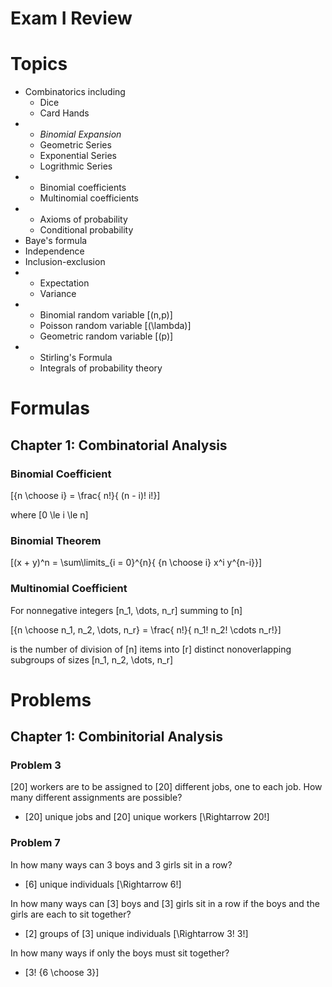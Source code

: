 # Exam I Review

# Topics

* Combinatorics including 
  * Dice
  * Card Hands
* 
  * _Binomial Expansion_
  * Geometric Series
  * Exponential Series
  * Logrithmic Series
* 
  * Binomial coefficients
  * Multinomial coefficients
* 
  * Axioms of probability
  * Conditional probability
* Baye's formula
* Independence
* Inclusion-exclusion
* 
  * Expectation
  * Variance
* 
  * Binomial random variable \[(n,p)\]
  * Poisson random variable \[(\lambda)\]
  * Geometric random variable \[(p)\]
* 
  * Stirling's Formula 
  * Integrals of probability theory


# Formulas

## Chapter 1: Combinatorial Analysis

### Binomial Coefficient
\[{n \choose i} = \frac{ n!}{ (n - i)! i!}\]

where \[0 \le i \le n\]

### Binomial Theorem
\[(x + y)^n = \sum\limits_{i = 0}^{n}{ {n \choose i} x^i y^{n-i}}\]

### Multinomial Coefficient
For nonnegative integers \[n_1, \dots, n_r\] summing to \[n\]

\[{n \choose n_1, n_2, \dots, n_r} = \frac{ n!}{ n_1! n_2! \cdots n_r!}\]

is the number of division of \[n\] items into \[r\] distinct 
nonoverlapping subgroups of sizes \[n_1, n_2, \dots, n_r\]

# Problems

## Chapter 1: Combinitorial Analysis

### Problem 3
\[20\] workers are to be assigned to \[20\] different jobs, 
one to each job. How many different assignments are possible?

* \[20\] unique jobs and \[20\] unique workers \[\Rightarrow 20!\]

### Problem 7
In how many ways can 3 boys and 3 girls sit in a row?
* \[6\] unique individuals \[\Rightarrow 6!\]

In how many ways can \[3\] boys and \[3\] girls sit in a row
if the boys and the girls are each to sit together?
* \[2\] groups of \[3\] unique individuals \[\Rightarrow 3! 3!\]

In how many ways if only the boys must sit together?  
* \[3! {6 \choose 3}\]

